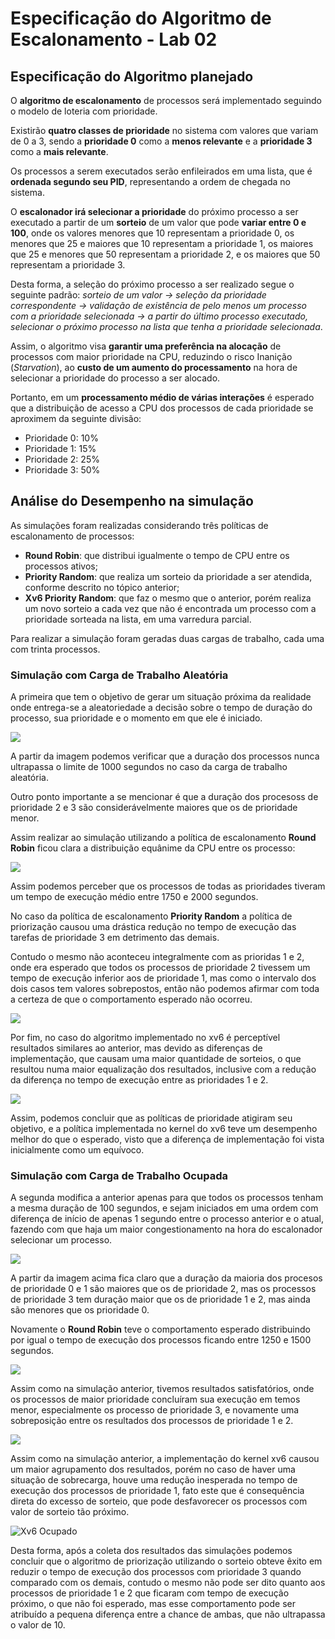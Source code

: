 # Especificação do Algoritmo de Escalonamento - Lab 02


## Especificação do Algoritmo planejado

O **algoritmo de escalonamento** de processos será implementado seguindo o modelo de loteria com prioridade.

Existirão **quatro classes de prioridade** no sistema com valores que variam de 0 a 3, sendo a **prioridade 0** como a **menos relevante** e a **prioridade 3** como a **mais relevante**.

Os processos a serem executados serão enfileirados em uma lista, que é **ordenada segundo seu PID**, representando a ordem de chegada no sistema.

O **escalonador irá selecionar a prioridade** do próximo processo a ser executado a partir de um **sorteio** de um valor que pode **variar entre 0 e 100**, onde os valores menores que 10 representam a prioridade 0, os menores que 25 e maiores que 10 representam a prioridade 1, os maiores que 25 e menores que 50 representam a prioridade 2, e os maiores que 50 representam a prioridade 3.

Desta forma, a seleção do próximo processo a ser realizado segue o seguinte padrão: *sorteio de um valor -> seleção da prioridade correspondente -> validação de existência de pelo menos um processo com a prioridade selecionada -> a partir do último processo executado, selecionar o próximo processo na lista que tenha a prioridade selecionada*.

Assim, o algoritmo visa **garantir uma preferência na alocação** de processos com maior prioridade na CPU, reduzindo o risco Inanição (*Starvation*), ao **custo de um aumento do processamento** na hora de selecionar a prioridade do processo a ser alocado.

Portanto, em um **processamento médio de várias interações** é esperado que a distribuição de acesso a CPU dos processos de cada prioridade se aproximem da seguinte divisão: 

- Prioridade 0: 10%
- Prioridade 1: 15%
- Prioridade 2: 25%
- Prioridade 3: 50%

## Análise do Desempenho na simulação

As simulações foram realizadas considerando três políticas de escalonamento de processos:

* **Round Robin**: que distribui igualmente o tempo de CPU entre os processos ativos;
* **Priority Random**: que realiza um sorteio da prioridade a ser atendida, conforme descrito no tópico anterior;
* **Xv6 Priority Random**: que faz o mesmo que o anterior, porém realiza um novo sorteio a cada vez que não é encontrada um processo com a prioridade sorteada na lista, em uma varredura parcial.

Para realizar a simulação foram geradas duas cargas de trabalho, cada uma com trinta processos.

### Simulação com Carga de Trabalho Aleatória

A primeira que tem o objetivo de gerar um situação próxima da realidade onde entrega-se a aleatoriedade a decisão sobre o tempo de duração do processo, sua prioridade e o momento em que ele é iniciado.

![](plots/workload_rnd_plot.png)

A partir da imagem podemos verificar que a duração dos processos nunca ultrapassa o limite de 1000 segundos no caso da carga de trabalho aleatória.

Outro ponto importante a se mencionar é que a duração dos procesoss de prioridade 2 e 3 são considerávelmente maiores que os de prioridade menor.

Assim realizar ao simulação utilizando a política de escalonamento **Round Robin** ficou clara a distribuição equânime da CPU entre os processo:

![](plots/extra_time_rnd_rr_plot.png)

Assim podemos perceber que os processos de todas as prioridades tiveram um tempo de execução médio entre 1750 e 2000 segundos.

No caso da política de escalonamento **Priority Random** a política de priorização causou uma drástica redução no tempo de execução das tarefas de prioridade 3 em detrimento das demais.

Contudo o mesmo não aconteceu integralmente com as prioridas 1 e 2, onde era esperado que todos os processos de prioridade 2 tivessem um tempo de execução inferior aos de prioridade 1, mas como o intervalo dos dois casos tem valores sobrepostos, então não podemos afirmar com toda a certeza de que o comportamento esperado não ocorreu. 

![](plots/extra_time_rnd_pr_plot.png)

Por fim, no caso do algoritmo implementado no xv6 é perceptível resultados similares ao anterior, mas devido as diferenças de implementação, que causam uma maior quantidade de sorteios, o que resultou numa maior equalização dos resultados, inclusive com a redução da diferença no tempo de execução entre as prioridades 1 e 2.

![](plots/extra_time_rnd_xpr_plot.png)

Assim, podemos concluir que as políticas de prioridade atigiram seu objetivo, e a política implementada no kernel do xv6 teve um desempenho melhor do que o esperado, visto que a diferença de implementação foi vista inicialmente como um equívoco.

### Simulação com Carga de Trabalho Ocupada

A segunda modifica a anterior apenas para que todos os processos tenham a mesma duração de 100 segundos, e sejam iniciados em uma ordem com diferença de início de apenas 1 segundo entre o processo anterior e o atual, fazendo com que haja um maior congestionamento na hora do escalonador selecionar um processo.

![](plots/workload_busy_plot.png)

A partir da imagem acima fica claro que a duração da maioria dos procesos de prioridade 0 e 1 são maiores que os de prioridade 2, mas os processos de prioridade 3 tem duração maior que os de prioridade 1 e 2, mas ainda são menores que os prioridade 0. 

Novamente o **Round Robin** teve o comportamento esperado distribuindo por igual o tempo de execução dos processos ficando entre 1250 e 1500 segundos.

![](plots/extra_time_busy_rr_plot.png)

Assim como na simulação anterior, tivemos resultados satisfatórios, onde os processos de maior prioridade concluíram sua execução em temos menor, especialmente os processo de prioridade 3, e novamente uma sobreposição entre os resultados dos processos de prioridade 1 e 2.

![](plots/extra_time_busy_pr_plot.png)

Assim como na simulação anterior, a implementação do kernel xv6 causou um maior agrupamento dos resultados, porém no caso de haver uma situação de sobrecarga, houve uma redução inesperada no tempo de execução dos processos de prioridade 1, fato este que é consequência direta do excesso de sorteio, que pode desfavorecer os processos com valor de sorteio tão próximo.

![Xv6 Ocupado](plots/extra_time_busy_xpr_plot.png)

Desta forma, após a coleta dos resultados das simulações podemos concluir que o algoritmo de priorização utilizando o sorteio obteve êxito em reduzir o tempo de execução dos processos com prioridade 3 quando comparado com os demais, contudo o mesmo não pode ser dito quanto aos processos de prioridade 1 e 2 que ficaram com tempo de execução próximo, o que não foi esperado, mas esse comportamento pode ser atribuído a pequena  diferença entre a chance de ambas, que não ultrapassa o valor de 10.
